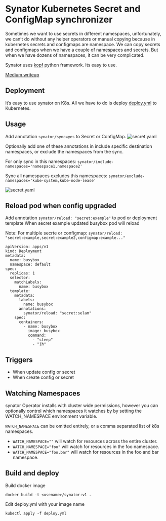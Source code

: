 # Synator Kubernetes Secret and ConfigMap synchronizer

Sometimes we want to use secrets in different namespaces, unfortunately, we can’t do without any helper operators or manual copying because in kubernetes secrets and configmaps are namespace. We can copy secrets and configmaps when we have a couple of namespaces and secrets. But when we have dozens of namespaces, it can be very complicated. 

Synator uses [kopf](https://github.com/nolar/kopf) python framework. Its easy to use.

[Medium writeup](https://itnext.io/kubernetes-secret-and-configmap-sync-6c6b9f906b0d)
## Deployment
It’s easy to use synator on K8s. All we have to do is deploy [deploy.yml](https://github.com/TheYkk/synator/blob/master/deploy.yml) to Kubernetes.

## Usage
Add annotation `synator/sync=yes` to Secret or ConfigMap. 
![secret.yaml](https://miro.medium.com/max/2400/1*3gXBYpff106HREtJuWIu0Q.png)

Optionally add one of these annotations in include specific destination
namespaces, or exclude the namespaces from the sync.

For only sync in this namespaces:
`synator/include-namespaces='namespace1,namespace2'`

Sync all namespaces excludes this namespaces:
`synator/exclude-namespaces='kube-system,kube-node-lease'`

![secret.yaml](https://miro.medium.com/max/2400/1*UH4iTu3Gg6DkofHyX2KDHg.png)

## Reload pod when config upgraded
Add annotation `synator/reload: "secret:example"` to pod or deployment template
When secret example updated busybox pod will reload

Note: For multiple secrte or configmap:
`synator/reload: "secret:example,secret:example2,configmap:example..."`

```
apiVersion: apps/v1
kind: Deployment
metadata:
  name: busybox
  namespace: default
spec:
  replicas: 1
  selector:
    matchLabels:
      name: busybox
  template:
    metadata:
      labels:
        name: busybox
      annotations:
        synator/reload: "secret:selam"
    spec:
      containers:
        - name: busybox
          image: busybox
          command:
            - "sleep"
            - "1h"
```
## Triggers
 - When update config or secret
 - When create config or secret

## Watching Namespaces

synator Operator installs with cluster wide permissions, however you can optionally control which namespaces it watches by by setting the WATCH_NAMESPACE environment variable.

`WATCH_NAMESPACE` can be omitted entirely, or a comma separated list of k8s namespaces.

- `WATCH_NAMESPACE=""` will watch for resources across the entire cluster.
- `WATCH_NAMESPACE="foo"` will watch for resources in the foo namespace.
- `WATCH_NAMESPACE="foo,bar"` will watch for resources in the foo and bar namespace.

## Build and deploy
Build docker image

```
docker build -t <usename>/synator:v1 .
```

Edit deploy.yml with your image name

```
kubectl apply -f deploy.yml
```

